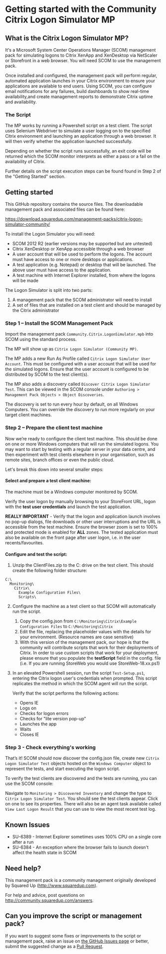 # Getting started with the Community Citrix Logon Simulator MP

## What is the Citrix Logon Simulator MP?

It's a Microsoft System Center Operations Manager (SCOM) management pack for simulating logons to Citrix XenApp and XenDesktop via NetScaler or Storefront in a web browser. You will need SCOM to use the management pack.

Once installed and configured, the management pack will perform regular, automated application launches in your Citrix environment to ensure your applications are available to end users. Using SCOM, you can configure email notifications for any failures, build dashboards to show real-time availability,and create management reports to demonstrate Citrix uptime and availability.

### The Script

The MP works by running a Powershell script on a test client. The script uses Selenium Webdriver to simulate a user logging on to the specified Citrix environment and launching an application through a web browser. It will then verify whether the application launched successfully.

Depending on whether the script runs successfully, an exit code will be returned which the SCOM monitor interprets as either a pass or a fail on the availability of Citrix.

Further details on the script execution steps can be found found in Step 2 of the "Getting Started" section.

## Getting started

This GitHub repository contains the source files. The downloadable management pack and associated files can be found here:

https://download.squaredup.com/management-packs/citrix-logon-simulator-community/

To install the Logon Simulator you will need:

- SCOM 2012 R2 (earlier versions may be supported but are untested)
- Citrix XenDesktop or XenApp accessible through a web browser
- A user account that will be used to perform the logons. The account must have access to one or more desktops or applications.
- A test application (e.g. Notepad) or desktop that will be launched. The above user must have access to the application.
- A test machine with Internet Explorer installed, from where the logons will be made

The Logon Simulator is split into two parts:
1. A management pack that the SCOM administrator will need to install
2. A set of files that are installed on a test client and should be managed by the Citrix administrator

### Step 1 – Install the SCOM Management Pack

Import the management pack `Community.Citrix.LogonSimulator.mpb` into SCOM using the standard process.

The MP will show up as `Citrix Logon Simulator (Community MP)`.

The MP adds a new Run As Profile called `Citrix Logon Simulator User Account`. This must be configured with a user account that will be used for the simulated logons. Ensure that the user account is configured to be distributed by SCOM to the test client(s).

The MP also adds a discovery called `Discover Citrix Logon Simulator Test`. This can be viewed in the SCOM console under `Authoring > Management Pack Objects > Object Discoveries`.

The discovery is set to run every hour by default, on all Windows Computers. You can override the discovery to run more regularly on your target client machines.

### Step 2 – Prepare the client test machine

Now we’re ready to configure the client test machine. This should be done on one or more Windows computers that will run the simulated logons. You may want to start by testing with a regular server in your data centre, and then experiment with test clients elsewhere in your organisation, such as remote sites, branch offices or even the public cloud.

Let's break this down into several smaller steps:

#### Select and prepare a test client machine:

The machine must be a Windows computer monitored by SCOM.

Verify the user logon by manually browsing to your StoreFront URL, logon with the **test user credentials** and launch the test application.

**REALLY IMPORTANT** - Verify that the logon and application launch involves no pop-up dialogs, file downloads or other user interruptions and the URL is accessible from the test machine. Ensure the browser zoom is set to 100% and protected mode is enabled for **ALL** zones. The tested application must also be available on the front page after user logon, i.e. in the user recents/favourites. 

#### Configure and test the script: 

1. Unzip the ClientFiles.zip to the C: drive on the test client. This should create the following folder structure:
 
```
C:\
  Monitoring\
    Citrix\
      Example Configuration Files\
      Scripts\
```
2. Configure the machine as a test client so that SCOM will automatically run the script.
    1. Copy the config.json from `C:\Monitoring\Citrix\Example Configuration Files` to `C:\Monitoring\Citrix`
    2. Edit the file, replacing the placeholder values with the details for your environment. (Resource names are case sensitive)
    3. With this version of the management pack, our hope is that the community will contribute scripts that work for their deployments of Citrix. In order to use custom scripts that work for your deployment, please ensure that you populate the **testScript** field in the config. file (i.e. If you are running StoreWeb you would use StoreWeb-18.xx.ps1)

3. In an elevated Powershell session, run the script `Test-Setup.ps1`, entering the Citrix logon user's credentials when prompted. This script replicates the method in which the SCOM agent will run the script.

    Verify that the script performs the following actions:
    - Opens IE
    - Logs on
    - Checks for logon errors
    - Checks for "lite version pop-up"
    - Launches the app
    - Waits
    - Closes IE

### Step 3 - Check everything's working

That’s it! SCOM should now discover the config.json file, create new `Citrix Logon Simulator Test` objects hosted on the `Windows Computer` object to represent the tests, and start executing the logon script.

To verify the test clients are discovered and the tests are running, you can use the SCOM console:

Navigate to `Monitoring > Discovered Inventory` and change the type to `Citrix Logon Simulator Test`. You should see the test clients appear. Click on one to see its properties. There will also be an agent task available called `View Last Logon Result` that you can use to view the most recent test log.

## Known Issues

- SU-6389 - Internet Explorer sometimes uses 100% CPU on a single core after a run
- SU-6384 - An exception where the browser fails to launch doesn't affect the health state in SCOM

## Need help?

This management pack is a community management originally developed by Squared Up (http://www.squaredup.com).

For help and advice, post questions on http://community.squaredup.com/answers.

## Can you improve the script or management pack?

If you want to suggest some fixes or improvements to the script or management pack, raise an issue on [the GitHub Issues page](https://github.com/squaredup/Community.Citrix.LogonSim.MP/issues) or better, submit the suggested change as a [Pull Request](https://github.com/squaredup/Community.Citrix.LogonSim.MP/pulls).